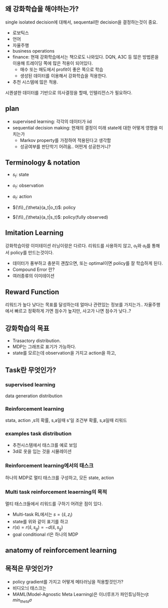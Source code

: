 ## 왜 강화학습을 해야하는가?
single isolated decision에 대해서, sequentail한 decision을 결정하는것이 중요. 

- 로보틱스
- 언어
- 자율주행
- business operations
- finance: 현재 강화학습에서는 책으로도 나와있다.
DQN, A3C 등 많은 방법론을 이용해 트레이딩 쪽에 많은 적용이 되어있다.
    + 매수 또는 매도에서 profit이 좋은 쪽으로 학습
    + 생성된 데이터를 이용해서 강화학습을 적용한다.
- 추천 시스템에 많은 적용.

시퀀셜한 데이터를 기반으로 의사결정을 할때, 인텔리전스가 필요하다.

## plan
- supervised learning: 각각의 데이터가 iid 
- sequential decision making: 현재의 결정이 미래 state에 대한 어떻게 영향을 미치는가
    + Markov property를 가정하여 적용된다고 생각함
    + 성공여부를 판단학기 어려움.. 어떤게 성공한거니?

## Terminology & notation
- $s_t$: state
- $o_t$: observation
- $a_t$: action

- ${\fi}_{\theta}(a_t|o_t)$: policy
- ${\fi}_{\theta}(a_t|s_t)$: policy(fully observed)

## Imitation Learning
강화학습이랑 이미테이션 러닝이랑은 다르다.
리워드를 사용하지 않고, $o_t$와 $a_t$를 통해서 policy를 만드는것이다.
- 데이터가 풍부하고 충분히 괜찮으면, 또는 optimal이면 policy를 잘 학습하게 된다. 
- Compound Error 란?
- 여러종류의 이미테이션 

## Reward Function
리워드가 높다 낮다는 목표를 달성하는데 얼마나 관련있는 정보를 가지는가.. 자율주행에서 빠르고 정확하게 가면 점수가 높지만, 사고가 나면 점수가 낮다..?

## 강화학습의 목표
- Trasactory distribution.
- MDP는 그래프로 표기가 가능하다. 
- state를 모르는데 observation을 가지고 action을 하고, 

## Task란 무엇인가?
### supervised learning
data generation distribution
### Reinforcement learning
stata, action ,s의 확률, s,a일때 s'일 조건부 확률, s,a일때 리워드

### examples task distribution
- 추천시스템에서 태스크를 예로 보임
- 3d로 옷을 입는 것을 시뮬레이션 

### Reinforcement learning에서의 태스크
하나의 MDP로 멀티 태스크를 구성하고, 모든 state, action 

### Multi task reinforcement leaerning의 목적
멀티 태스크들에서 리워드를 구하기 어려운 점이 있다.
- Multi-task RL에서는 $s=(\hat{s}, z_i)$ 
- state를 위와 같이 표기를 하고
- $r(s) = r(\hat{s},s_g) = -d(\hat{s},s_g)$
- goal conditional rl은 하나의 MDP

## anatomy of reinforcement learning

## 목적은 무엇인가?
- policy gradient를 가지고 어떻게 메타러닝을 적용할것인가?
- 비디오늬 태스크는 
- MAML(Model-Agnostic Meta Learning)은 이너루프가 파인튜닝하는rjt
$min_{theta}\sigma{}$